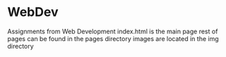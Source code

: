 # WebDev
Assignments from Web Development
index.html is the main page
rest of pages can be found in the pages directory
images are located in the img directory
